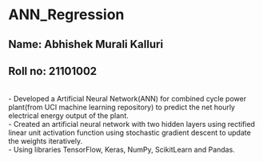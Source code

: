 # ANN_Regression

## Name: Abhishek Murali Kalluri
## Roll no: 21101002
<br/>
- Developed a Artificial Neural Network(ANN) for combined cycle power plant(from UCI machine learning repository) to predict the net hourly electrical energy output of the plant.<br/>
- Created an artificial neural network with two hidden layers using rectified linear unit activation function using stochastic gradient descent to update the weights iteratively.<br/>
- Using libraries TensorFlow, Keras, NumPy, ScikitLearn and Pandas.
